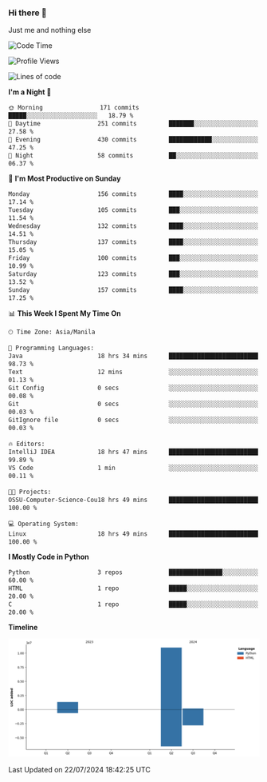 ### Hi there 👋

Just me and nothing else


<!--START_SECTION:waka-->
![Code Time](http://img.shields.io/badge/Code%20Time-522%20hrs%2047%20mins-blue)

![Profile Views](http://img.shields.io/badge/Profile%20Views-6-blue)

![Lines of code](https://img.shields.io/badge/From%20Hello%20World%20I%27ve%20Written-12.5%20million%20lines%20of%20code-blue)

**I'm a Night 🦉** 

```text
🌞 Morning                171 commits         █████░░░░░░░░░░░░░░░░░░░░   18.79 % 
🌆 Daytime                251 commits         ███████░░░░░░░░░░░░░░░░░░   27.58 % 
🌃 Evening                430 commits         ████████████░░░░░░░░░░░░░   47.25 % 
🌙 Night                  58 commits          ██░░░░░░░░░░░░░░░░░░░░░░░   06.37 % 
```
📅 **I'm Most Productive on Sunday** 

```text
Monday                   156 commits         ████░░░░░░░░░░░░░░░░░░░░░   17.14 % 
Tuesday                  105 commits         ███░░░░░░░░░░░░░░░░░░░░░░   11.54 % 
Wednesday                132 commits         ████░░░░░░░░░░░░░░░░░░░░░   14.51 % 
Thursday                 137 commits         ████░░░░░░░░░░░░░░░░░░░░░   15.05 % 
Friday                   100 commits         ███░░░░░░░░░░░░░░░░░░░░░░   10.99 % 
Saturday                 123 commits         ███░░░░░░░░░░░░░░░░░░░░░░   13.52 % 
Sunday                   157 commits         ████░░░░░░░░░░░░░░░░░░░░░   17.25 % 
```


📊 **This Week I Spent My Time On** 

```text
🕑︎ Time Zone: Asia/Manila

💬 Programming Languages: 
Java                     18 hrs 34 mins      █████████████████████████   98.73 % 
Text                     12 mins             ░░░░░░░░░░░░░░░░░░░░░░░░░   01.13 % 
Git Config               0 secs              ░░░░░░░░░░░░░░░░░░░░░░░░░   00.08 % 
Git                      0 secs              ░░░░░░░░░░░░░░░░░░░░░░░░░   00.03 % 
GitIgnore file           0 secs              ░░░░░░░░░░░░░░░░░░░░░░░░░   00.03 % 

🔥 Editors: 
IntelliJ IDEA            18 hrs 47 mins      █████████████████████████   99.89 % 
VS Code                  1 min               ░░░░░░░░░░░░░░░░░░░░░░░░░   00.11 % 

🐱‍💻 Projects: 
OSSU-Computer-Science-Cou18 hrs 49 mins      █████████████████████████   100.00 % 

💻 Operating System: 
Linux                    18 hrs 49 mins      █████████████████████████   100.00 % 
```

**I Mostly Code in Python** 

```text
Python                   3 repos             ███████████████░░░░░░░░░░   60.00 % 
HTML                     1 repo              █████░░░░░░░░░░░░░░░░░░░░   20.00 % 
C                        1 repo              █████░░░░░░░░░░░░░░░░░░░░   20.00 % 
```



**Timeline**

![Lines of Code chart](https://raw.githubusercontent.com/brutist/brutist/main/assets/bar_graph.png)


 Last Updated on 22/07/2024 18:42:25 UTC
<!--END_SECTION:waka-->

